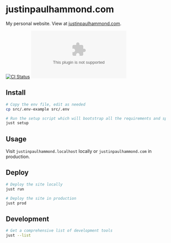# justinpaulhammond.com

My personal website. View at [justinpaulhammond.com](https://justinpaulhammond.com).

[![CI Status](https://github.com/Justintime50/justinpaulhammond.com/workflows/ci/badge.svg)](https://github.com/Justintime50/justinpaulhammond.com/actions)
[![Licence](https://img.shields.io/github/license/justintime50/justinpaulhammond.com)](LICENSE)

## Install

```bash
# Copy the env file, edit as needed
cp src/.env-example src/.env

# Run the setup script which will bootstrap all the requirements and spin up the service
just setup
```

## Usage

Visit `justinpaulhammond.localhost` locally or `justinpaulhammond.com` in production.

## Deploy

```bash
# Deploy the site locally
just run

# Deploy the site in production
just prod
```

## Development

```bash
# Get a comprehensive list of development tools
just --list
```
